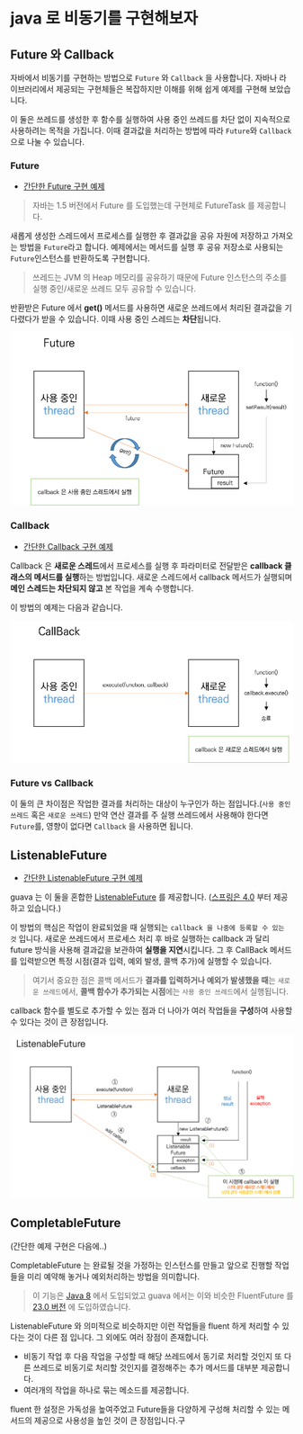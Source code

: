 # java 로 비동기를 구현해보자

## Future 와 Callback

자바에서 비동기를 구현하는 방법으로 `Future` 와 `Callback` 을 사용합니다.
자바나 라이브러리에서 제공되는 구현체들은 복잡하지만 이해를 위해 쉽게 예제를 구현해 보았습니다.

이 둘은 쓰레드를 생성한 후 함수를 실행하여 사용 중인 쓰레드를 차단 없이 지속적으로 사용하려는 목적을 가집니다.
이때 결과값을 처리하는 방법에 따라 `Future`와 `Callback`으로 나눌 수 있습니다.

### Future

- [간단한 Future 구현 예제](/async/jun/example/future/FutureExample.java)

> 자바는 1.5 버전에서 Future 를 도입했는데 구현체로 FutureTask 를 제공합니다.

새롭게 생성한 스레드에서 프로세스를 실행한 후 결과값을 공유 자원에 저장하고 가져오는 방법을 `Future`라고 합니다.
예제에서는 메서드를 실행 후 공유 저장소로 사용되는 `Future`인스턴스를 반환하도록 구현합니다.

> 쓰레드는 JVM 의 Heap 메모리를 공유하기 때문에 Future 인스턴스의 주소를 실행 중인/새로운 쓰레드 모두 공유할 수 있습니다.
  
반환받은 Future 에서 **get()** 메서드를 사용하면 새로운 쓰레드에서 처리된 결과값을 기다렸다가 받을 수 있습니다.
이때 사용 중인 스레드는 **차단**됩니다.

![Future process](img/future.png)

### Callback

- [간단한 Callback 구현 예제](/async/jun/example/callback/CallBackExample.java)

Callback 은 **새로운 스레드**에서 프로세스를 실행 후 파라미터로 전달받은 **callback 클래스의 메서드를 실행**하는 방법입니다.
새로운 스레드에서 callback 메서드가 실행되며 **메인 스레드는 차단되지 않고** 본 작업을 계속 수행합니다.

이 방법의 예제는 다음과 같습니다.

![Callback process](img/callback.png)

### Future vs Callback

이 둘의 큰 차이점은 작업한 결과를 처리하는 대상이 누구인가 하는 점입니다.(`사용 중인 쓰레드` 혹은 `새로운 쓰레드`)
만약 연산 결과를 주 실행 쓰레드에서 사용해야 한다면 `Future`를, 영향이 없다면 `Callback` 을 사용하면 됩니다.

## ListenableFuture

- [간단한 ListenableFuture 구현 예제](/async/jun/example/asyncFuture/ListenableFutureExample.java)

guava 는 이 둘을 혼합한 [ListenableFuture](https://github.com/google/guava/wiki/ListenableFutureExplained) 를 제공합니다.
([스프링은 4.0](https://docs.spring.io/spring/docs/current/javadoc-api/org/springframework/util/concurrent/ListenableFuture.html)
부터 제공하고 있습니다.)

이 방법의 핵심은 작업이 완료되었을 때 실행되는 `callback 을 나중에 등록할 수 있는 것` 입니다.
새로운 쓰레드에서 프로세스 처리 후 바로 실행하는 callback 과 달리 future 방식을 사용해 결과값을 보관하여 **실행을 지연**시킵니다.
그 후 CallBack 메서드를 입력받으면 특정 시점(결과 입력, 예외 발생, 콜백 추가)에 실행할 수 있습니다.

> 여기서 중요한 점은 콜백 메서드가 **결과를 입력하거나 예외가 발생했을 때**는 `새로운 쓰레드`에서, **콜백 함수가 추가되는 시점**에는 
> `사용 중인 쓰레드`에서 실행됩니다.

callback 함수를 별도로 추가할 수 있는 점과 더 나아가 여러 작업들을 **구성**하여 사용할 수 있다는 것이 큰 장점입니다.

![ListenableFutre process](img/listenablefuture.png)

## CompletableFuture

(간단한 예제 구현은 다음에..)

CompletableFuture 는 완료될 것을 가정하는 인스턴스를 만들고 앞으로 진행할 작업들을 미리 예약해 놓거나 예외처리하는 방법을 의미합니다.

> 이 기능은 [Java 8](https://docs.oracle.com/javase/8/docs/api/java/util/concurrent/CompletableFuture.html) 에서 도입되었고 guava 에서는 이와 비슷한 FluentFuture 를 [23.0 버전](https://github.com/google/guava/wiki/Release23) 에 도입하였습니다.

ListenableFuture 와 의미적으로 비슷하지만 이런 작업들을 fluent 하게 처리할 수 있다는 것이 다른 점 입니다.
그 외에도 여러 장점이 존재합니다.
- 비동기 작업 후 다음 작업을 구성할 때 해당 쓰레드에서 동기로 처리할 것인지 또 다른 쓰레드로 비동기로 처리할 것인지를 결정해주는 
추가 메서드를 대부분 제공합니다.
- 여러개의 작업을 하나로 묶는 메소드를 제공합니다.

fluent 한 설정은 가독성을 높여주었고 Future들을 다양하게 구성해 처리할 수 있는 메서드의 제공으로 사용성을 높인 것이 큰 장점입니다.구
